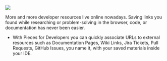 [//]: # (title: Related Links, External Resources, and Reference Materials)

![](ADDING_RELATED_LINK.gif)

More and more developer resources live online nowadays. Saving links you found while researching or problem-solving in the browser, code, or documentation has never been easier.
- With Pieces for Developers you can quickly associate URLs to external resources such as Documentation Pages, Wiki Links, Jira Tickets, Pull Requests, GitHub Issues, you name it, with your saved materials inside your IDE.



